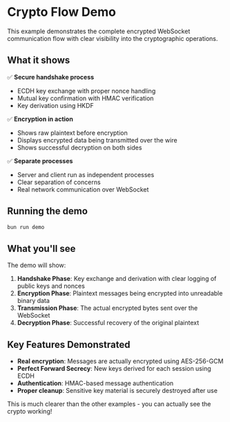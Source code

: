 # Crypto Flow Demo

This example demonstrates the complete encrypted WebSocket communication flow with clear visibility into the cryptographic operations.

## What it shows

✅ **Secure handshake process**
- ECDH key exchange with proper nonce handling
- Mutual key confirmation with HMAC verification
- Key derivation using HKDF

✅ **Encryption in action**
- Shows raw plaintext before encryption
- Displays encrypted data being transmitted over the wire
- Shows successful decryption on both sides

✅ **Separate processes**
- Server and client run as independent processes
- Clear separation of concerns
- Real network communication over WebSocket

## Running the demo

```bash
bun run demo
```

## What you'll see

The demo will show:

1. **Handshake Phase**: Key exchange and derivation with clear logging of public keys and nonces
2. **Encryption Phase**: Plaintext messages being encrypted into unreadable binary data
3. **Transmission Phase**: The actual encrypted bytes sent over the WebSocket
4. **Decryption Phase**: Successful recovery of the original plaintext

## Key Features Demonstrated

- **Real encryption**: Messages are actually encrypted using AES-256-GCM
- **Perfect Forward Secrecy**: New keys derived for each session using ECDH
- **Authentication**: HMAC-based message authentication
- **Proper cleanup**: Sensitive key material is securely destroyed after use

This is much clearer than the other examples - you can actually see the crypto working!